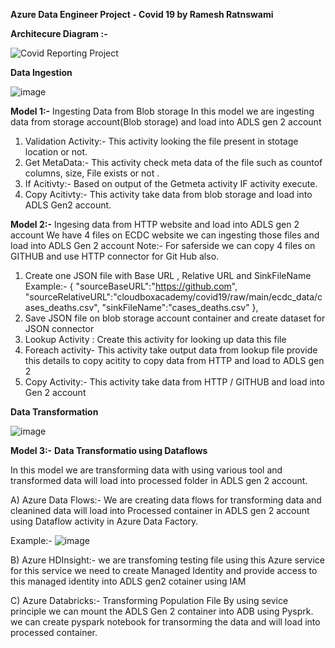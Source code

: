 
****Azure Data Engineer Project - Covid 19 by Ramesh Ratnswami****

**Architecure Diagram :-**

![Covid Reporting Project](https://github.com/user-attachments/assets/06bd2707-787a-4255-a748-db0b4369fb19)

**Data Ingestion**

![image](https://github.com/user-attachments/assets/adaac4cc-489a-42d8-ab59-231d809945e6)



**Model 1:-** Ingesting Data from Blob storage
	In this model we are ingesting data from  storage account(Blob storage) and load into ADLS gen 2 account
 
1)  Validation Activity:- This activity looking the file present in stotage location or not.
2)  Get MetaData:- This activity check meta data of the file such as countof columns, size, File exists or not .
3)  If Acitivty:- Based on output of the Getmeta activity IF activity execute.
4)  Copy Acitivty:- This activity take data from blob storage and load into ADLS Gen2 account.

**Model 2:-** Ingesing data from HTTP website and load into ADLS gen 2 account
We have 4 files on ECDC website we can ingesting those files and load into ADLS Gen 2 account
Note:- For saferside we can copy 4 files on GITHUB and use HTTP connector for Git Hub also.
1) Create one JSON file with Base URL , Relative URL and SinkFileName
  Example:-
      {
        "sourceBaseURL":"https://github.com",
        "sourceRelativeURL":"cloudboxacademy/covid19/raw/main/ecdc_data/cases_deaths.csv",
        "sinkFileName":"cases_deaths.csv"
        },
2)  Save JSON file on blob storage account container and create dataset for JSON connector
3)  Lookup Activity : Create this activity for looking up data this file
4)  Foreach activity- This activity take output data from lookup file provide this details to copy acitity to copy data from HTTP and load to ADLS gen 2 
5)  Copy Activity:- This activity take data from HTTP / GITHUB and load into Gen 2 account


 **Data Transformation**

![image](https://github.com/user-attachments/assets/37ed783f-dc48-464c-a325-69ef38a42661)

 
**Model 3:-** 	**Data Transformatio using Dataflows**
 
In this model we are transforming data with using various tool and transformed data will load into processed folder in ADLS gen 2 account.

A)	Azure Data Flows:- We are creating data flows for transforming data and cleanined data will load into Processed container in ADLS gen 2 account using Dataflow activity in Azure Data Factory.

Example:-
![image](https://github.com/user-attachments/assets/cc4660a1-fc93-4915-a6ba-98945e11893b)


B)	Azure HDInsight:- we are transfoming testing file using this Azure service 
	for this service we need to create Managed Identity and provide access to this managed identity into ADLS gen2 cotainer using IAM

C)	Azure Databricks:- Transforming Population File	
		By using sevice principle we can mount the ADLS Gen 2 container into ADB using Pysprk.
		we can create pyspark notebook for transorming the data and will load into processed container.




 
